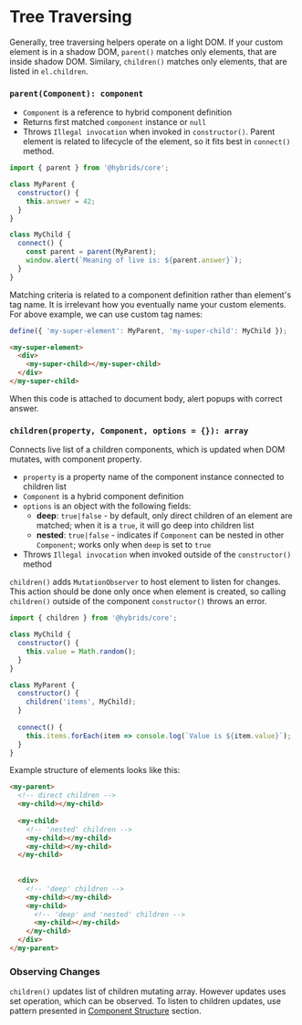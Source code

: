 # Tree Traversing

Generally, tree traversing helpers operate on a light DOM. If your custom element is in a shadow DOM, `parent()` matches only elements, that are inside shadow DOM. Similary, `children()` matches only elements, that are listed in `el.children`.

### `parent(Component): component`

* `Component` is a reference to hybrid component definition
* Returns first matched `component` instance or `null`
* Throws `Illegal invocation` when invoked in `constructor()`. Parent element is related to lifecycle of the element, so it fits best in `connect()` method.

```javascript
import { parent } from '@hybrids/core';

class MyParent {
  constructor() {
    this.answer = 42;
  }
}

class MyChild {
  connect() {
    const parent = parent(MyParent);
    window.alert(`Meaning of live is: ${parent.answer}`);
  }
}
```


Matching criteria is related to a component definition rather than element's tag name. It is irrelevant how you eventually name your custom elements. For above example, we can use custom tag names: 

```javascript
define({ 'my-super-element': MyParent, 'my-super-child': MyChild });
```
```html
<my-super-element>
  <div>
    <my-super-child></my-super-child>
  </div>
</my-super-child>
```

When this code is attached to document body, alert popups with correct answer.

### `children(property, Component, options = {}): array`

Connects live list of a children components, which is updated when DOM mutates, with component property.

* `property` is a property name of the component instance  connected to children list
* `Component` is a hybrid component definition
* `options` is an object with the following fields:
  * **deep**: `true|false` - by default, only direct children of an element are matched; when it is a `true`, it will go deep into children list
  * **nested**: `true|false` - indicates if `Component` can be nested in other `Component`; works only when `deep` is set to `true`
* Throws `Illegal invocation` when invoked outside of the `constructor()` method

`children()` adds `MutationObserver` to host element to listen for changes. This action should be done only once when element is created, so calling `children()` outside of the component `constructor()` throws an error.

```javascript
import { children } from '@hybrids/core';

class MyChild {
  constructor() {
    this.value = Math.random();
  }
}

class MyParent {
  constructor() {
    children('items', MyChild);
  }
  
  connect() {
    this.items.forEach(item => console.log(`Value is ${item.value}`);
  }
}
```

Example structure of elements looks like this:

```html
<my-parent>
  <!-- direct children -->
  <my-child></my-child>
  
  <my-child>
    <!-- 'nested' children -->
    <my-child></my-child>
    <my-child></my-child>
  </my-child>
  
  
  <div>
    <!-- 'deep' children -->
    <my-child></my-child>
    <my-child>
      <!-- 'deep' and 'nested' children -->
      <my-child></my-child>
    </my-child>
  </div>
</my-parent>
```

### Observing Changes

`children()` updates list of children mutating array. However updates uses set operation, which can be observed. To listen to children updates, use pattern presented in [Component Structure](../component-structure.md#observing-changes) section.